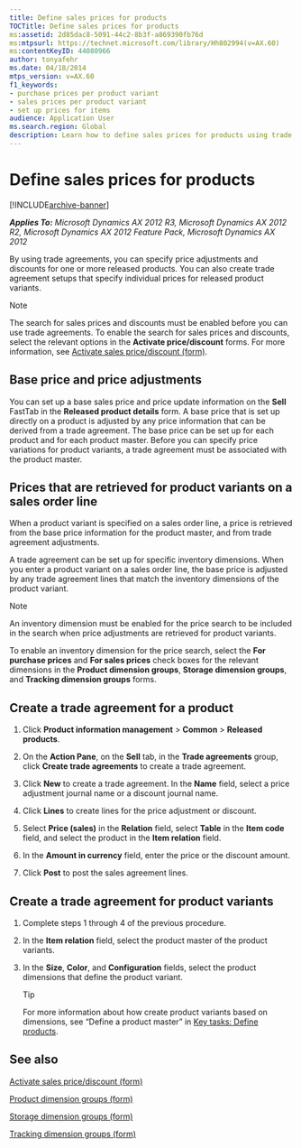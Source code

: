 ```yaml
---
title: Define sales prices for products
TOCTitle: Define sales prices for products
ms:assetid: 2d85dac8-5091-44c2-8b3f-a869390fb76d
ms:mtpsurl: https://technet.microsoft.com/library/Hh802994(v=AX.60)
ms:contentKeyID: 44080966
author: tonyafehr
ms.date: 04/18/2014
mtps_version: v=AX.60
f1_keywords:
- purchase prices per product variant
- sales prices per product variant
- set up prices for items
audience: Application User
ms.search.region: Global
description: Learn how to define sales prices for products using trade agreements on Microsoft Dynamics AX 2012. Discover price adjustments, discounts, and more.
---
```


# Define sales prices for products 


[!INCLUDE[archive-banner](includes/archive-banner.md)]


_**Applies To:** Microsoft Dynamics AX 2012 R3, Microsoft Dynamics AX 2012 R2, Microsoft Dynamics AX 2012 Feature Pack, Microsoft Dynamics AX 2012_

By using trade agreements, you can specify price adjustments and discounts for one or more released products. You can also create trade agreement setups that specify individual prices for released product variants.


> [!NOTE]
> <P>The search for sales prices and discounts must be enabled before you can use trade agreements. To enable the search for sales prices and discounts, select the relevant options in the <STRONG>Activate price/discount</STRONG> forms. For more information, see <A href="https://technet.microsoft.com/library/aa575310(v=ax.60)">Activate sales price/discount (form)</A>.</P>



## Base price and price adjustments

You can set up a base sales price and price update information on the **Sell** FastTab in the **Released product details** form. A base price that is set up directly on a product is adjusted by any price information that can be derived from a trade agreement. The base price can be set up for each product and for each product master. Before you can specify price variations for product variants, a trade agreement must be associated with the product master.

## Prices that are retrieved for product variants on a sales order line

When a product variant is specified on a sales order line, a price is retrieved from the base price information for the product master, and from trade agreement adjustments.

A trade agreement can be set up for specific inventory dimensions. When you enter a product variant on a sales order line, the base price is adjusted by any trade agreement lines that match the inventory dimensions of the product variant.


> [!NOTE]
> <P>An inventory dimension must be enabled for the price search to be included in the search when price adjustments are retrieved for product variants.</P>
> <P>To enable an inventory dimension for the price search, select the <STRONG>For purchase prices</STRONG> and <STRONG>For sales prices</STRONG> check boxes for the relevant dimensions in the <STRONG>Product dimension groups</STRONG>, <STRONG>Storage dimension groups</STRONG>, and <STRONG>Tracking dimension groups</STRONG> forms.</P>



## Create a trade agreement for a product

1.  Click **Product information management** \> **Common** \> **Released products**.

2.  On the **Action Pane**, on the **Sell** tab, in the **Trade agreements** group, click **Create trade agreements** to create a trade agreement.

3.  Click **New** to create a trade agreement. In the **Name** field, select a price adjustment journal name or a discount journal name.

4.  Click **Lines** to create lines for the price adjustment or discount.

5.  Select **Price (sales)** in the **Relation** field, select **Table** in the **Item code** field, and select the product in the **Item relation** field.

6.  In the **Amount in currency** field, enter the price or the discount amount.

7.  Click **Post** to post the sales agreement lines.

## Create a trade agreement for product variants

1.  Complete steps 1 through 4 of the previous procedure.

2.  In the **Item relation** field, select the product master of the product variants.

3.  In the **Size**, **Color**, and **Configuration** fields, select the product dimensions that define the product variant.
    

    > [!TIP]
    > <P>For more information about how create product variants based on dimensions, see “Define a product master” in <A href="key-tasks-define-products.md">Key tasks: Define products</A>.</P>



## See also

[Activate sales price/discount (form)](https://technet.microsoft.com/library/aa575310\(v=ax.60\))

[Product dimension groups (form)](https://technet.microsoft.com/library/hh227672\(v=ax.60\))

[Storage dimension groups (form)](https://technet.microsoft.com/library/hh209317\(v=ax.60\))

[Tracking dimension groups (form)](https://technet.microsoft.com/library/hh209465\(v=ax.60\))

  


